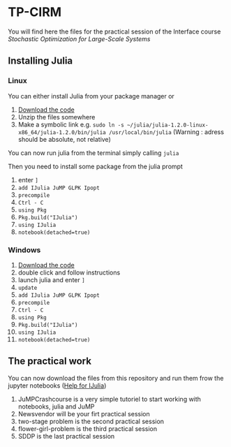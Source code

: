 # TP-CIRM

You will find here the files for the practical session of the Interface course 
*Stochastic Optimization for Large-Scale Systems*

## Installing Julia

### Linux

You can either install Julia from your package manager or
1. [Download the code](https://julialang.org/downloads/index.html)
2. Unzip the files somewhere
3. Make a symbolic link e.g. `sudo ln -s ~/julia/julia-1.2.0-linux-x86_64/julia-1.2.0/bin/julia /usr/local/bin/julia` (Warning : adress should be absolute, not relative)

You can now run julia from the terminal simply calling `julia`

Then you need to install some package from the julia prompt
1. enter `]`
2. `add IJulia JuMP GLPK Ipopt`
3. `precompile`
4. `Ctrl - C`
5. `using Pkg`
6. `Pkg.build("IJulia")`
7. `using IJulia`
8. `notebook(detached=true)`

### Windows 

1. [Download the code](https://julialang.org/downloads/index.html)
2. double click and follow instructions
3. launch julia and enter `]`
4. `update`
5. `add IJulia JuMP GLPK Ipopt`
6. `precompile`
7. `Ctrl - C`
8. `using Pkg`
9. `Pkg.build("IJulia")`
10. `using IJulia`
11. `notebook(detached=true)`


## The practical work

You can now download the files from this repository and run them frow the jupyter notebooks
([Help for IJulia](https://github.com/JuliaLang/IJulia.jl))

1. JuMPCrashcourse is a very simple tutoriel to start working with notebooks, julia and JuMP
2. Newsvendor will be your firt practical session
3. two-stage problem is the second practical session
4. flower-girl-problem is the third practical session
5. SDDP is the last practical session
